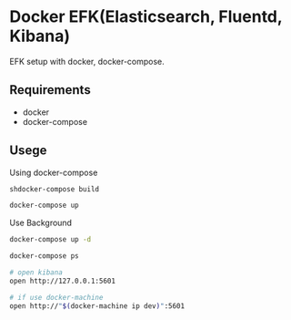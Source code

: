 # Docker EFK(Elasticsearch, Fluentd, Kibana)

EFK setup with docker, docker-compose.

## Requirements

- docker
- docker-compose

## Usege

Using docker-compose

```sh
shdocker-compose build
```


```sh
docker-compose up
```

Use Background

```sh
docker-compose up -d
```

```sh
docker-compose ps

# open kibana
open http://127.0.0.1:5601

# if use docker-machine
open http://"$(docker-machine ip dev)":5601
```

